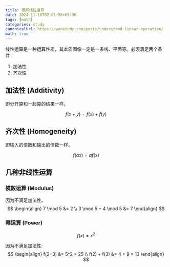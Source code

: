 ```yaml
---
title: 理解线性运算
date: 2024-11-16T02:01:58+05:30
tags: [math]
categories: study 
canonicalUrl: https://wenstudy.com/posts/understand-linear-operation/
math: true
---
```


<!-- more -->
线性运算是一种运算性质，其本质图像一定是一条线、平面等。必须满足两个条件：
1. 加法性
2. 齐次性

## 加法性 (Additivity)
即分开算和一起算的结果一样。

$$
f(x+y) = f(x) + f(y)
$$

## 齐次性 (Homogeneity)
即输入的倍数和输出的倍数一样。

$$
f(ax) = af(x)
$$

## 几种非线性运算
### 模数运算 (Modulus)
因为不满足加法性。
$$
\begin{align}
7 \mod 5 &= 2 \\
3 \mod 5 + 4 \mod 5 &= 7
\end{align}
$$

### 幂运算 (Power)
$$
f(x) = x^2
$$

因为不满足加法性:
$$
\begin{align}
f(2+3) &= 5^2 = 25 \\
f(2) + f(3) &= 4 + 9 = 13
\end{align}
$$
